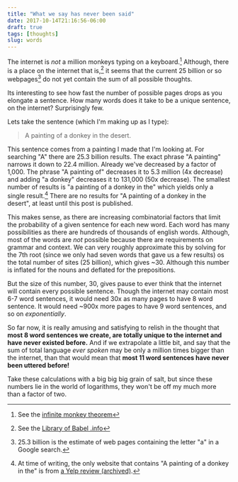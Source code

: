 ```yaml
---
title: "What we say has never been said"
date: 2017-10-14T21:16:56-06:00
draft: true
tags: [thoughts]
slug: words
---
```


The internet is *not* a million monkeys typing on a keyboard.[^1] Although,
there is a place on the internet that is,[^2] it seems that the current 25
billion or so webpages[^3] do not yet contain the sum of all possible thoughts. 

Its interesting to see how fast the number of possible pages drops as you
elongate a sentence. How many words does it take to be a unique sentence, on the
internet? Surprisingly few.

Lets take the sentence (which I'm making up as I type):

> A painting of a donkey in the desert.

This sentence comes from a painting I made that I'm looking at. For searching
"A" there are 25.3 billion results. The exact phrase "A painting" narrows it down
to 22.4 million. Already we've decreased by a factor of 1,000. The phrase "A
painting of" decreases it to 5.3 million (4x decrease) and adding "a donkey"
decreases it to 131,000 (50x decrease). The smallest number of results is "a
painting of a donkey in the" which yields only a single result.[^4] There are no results
for "A painting of a donkey in the desert", at least until this post is
published.


This makes sense, as there are increasing combinatorial factors that limit the probability of
a given sentence for each new word. Each word has many possibilities as there
are hundreds of thousands of 
english words. Although, most of the words are *not* possible because there are
requirements on grammar and context. We can very roughly approximate this by
solving for the 7th root (since we only had seven words that gave us a few
results) os the total number of sites (25 billion), which gives ~30. Although
this number is inflated for the nouns and deflated for the prepositions.

But the size of this number, 30, gives pause to ever think that the internet
will contain every possible sentence. Though the internet may contain most 6-7
word sentences, it would need 30x as many pages to have 8 word sentence. It
would need ~900x more pages to have 9 word sentences, and so on *exponentially*.

So far now, it is really amusing and satisfying to relish in the thought that
**most 8 word sentences we create, are totally unique to the internet and have
never existed before.** And if we extrapolate a little bit, and say that the sum
of total language *ever spoken* may be only a million times bigger than the
internet, than that would mean that **most 11 word sentences have never been
uttered before!**

Take these calculations with a big big big grain of salt, but since these
numbers lie in the world of logarithms, they won't be off my much more than
a factor of two.

[^1]: See the [infinite monkey theorem](https://en.wikipedia.org/wiki/Infinite_monkey_theorem)
[^2]: See the [Library of Babel .info](https://libraryofbabel.info/)
[^3]: 25.3 billion is the estimate of web pages containing the letter "a" in a Google search.
[^4]: At time of writing, the only website that contains "A painting of a donkey
in the" is from [a Yelp review
(archived)](https://web.archive.org/web/20171015040441/https://www.yelp.com/list/pittsburgh-cool-stuff-to-do-pittsburgh).
